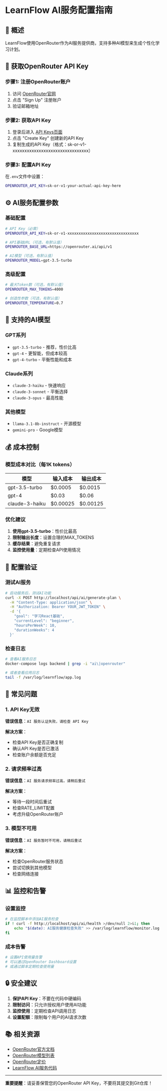 # LearnFlow AI服务配置指南

## 🎯 概述

LearnFlow使用OpenRouter作为AI服务提供商，支持多种AI模型来生成个性化学习计划。

## 🔑 获取OpenRouter API Key

### 步骤1: 注册OpenRouter账户

1. 访问 [OpenRouter官网](https://openrouter.ai/)
2. 点击 "Sign Up" 注册账户
3. 验证邮箱地址

### 步骤2: 获取API Key

1. 登录后进入 [API Keys页面](https://openrouter.ai/keys)
2. 点击 "Create Key" 创建新的API Key
3. 复制生成的API Key（格式：sk-or-v1-xxxxxxxxxxxxxxxxxxxxxxxxxxxxxxxx）

### 步骤3: 配置API Key

在`.env`文件中设置：

```bash
OPENROUTER_API_KEY=sk-or-v1-your-actual-api-key-here
```

## ⚙️ AI服务配置参数

### 基础配置

```bash
# API Key（必需）
OPENROUTER_API_KEY=sk-or-v1-xxxxxxxxxxxxxxxxxxxxxxxxxxxxxxxx

# API基础URL（可选，有默认值）
OPENROUTER_BASE_URL=https://openrouter.ai/api/v1

# AI模型（可选，有默认值）
OPENROUTER_MODEL=gpt-3.5-turbo
```

### 高级配置

```bash
# 最大Token数（可选，有默认值）
OPENROUTER_MAX_TOKENS=4000

# 创造性参数（可选，有默认值）
OPENROUTER_TEMPERATURE=0.7
```

## 🚀 支持的AI模型

### GPT系列
- `gpt-3.5-turbo` - 推荐，性价比高
- `gpt-4` - 更智能，但成本较高
- `gpt-4-turbo` - 平衡性能和成本

### Claude系列
- `claude-3-haiku` - 快速响应
- `claude-3-sonnet` - 平衡选择
- `claude-3-opus` - 最高性能

### 其他模型
- `llama-3.1-8b-instruct` - 开源模型
- `gemini-pro` - Google模型

## 💰 成本控制

### 模型成本对比（每1K tokens）

| 模型 | 输入成本 | 输出成本 |
|------|----------|----------|
| gpt-3.5-turbo | $0.0005 | $0.0015 |
| gpt-4 | $0.03 | $0.06 |
| claude-3-haiku | $0.00025 | $0.00125 |

### 优化建议

1. **使用gpt-3.5-turbo**：性价比最高
2. **限制输出长度**：设置合理的MAX_TOKENS
3. **缓存结果**：避免重复请求
4. **监控使用量**：定期检查API使用情况

## 🔧 配置验证

### 测试AI服务

```bash
# 启动服务后，测试AI功能
curl -X POST http://localhost/api/ai/generate-plan \
  -H "Content-Type: application/json" \
  -H "Authorization: Bearer YOUR_JWT_TOKEN" \
  -d '{
    "goal": "学习React基础",
    "currentLevel": "beginner",
    "hoursPerWeek": 10,
    "durationWeeks": 4
  }'
```

### 检查日志

```bash
# 查看AI服务日志
docker-compose logs backend | grep -i "ai\|openrouter"

# 或者查看应用日志
tail -f /var/log/learnflow/app.log
```

## 🚨 常见问题

### 1. API Key无效

**错误信息**：`AI 服务认证失败，请检查 API Key`

**解决方案**：
- 检查API Key是否正确复制
- 确认API Key是否已激活
- 检查账户余额是否充足

### 2. 请求频率过高

**错误信息**：`AI 服务请求频率过高，请稍后重试`

**解决方案**：
- 等待一段时间后重试
- 检查RATE_LIMIT配置
- 考虑升级OpenRouter账户

### 3. 模型不可用

**错误信息**：`AI 服务暂时不可用，请稍后重试`

**解决方案**：
- 检查OpenRouter服务状态
- 尝试切换到其他模型
- 检查网络连接

## 📊 监控和告警

### 设置监控

```bash
# 在监控脚本中添加AI服务检查
if ! curl -f http://localhost/api/ai/health >/dev/null 2>&1; then
    echo "$(date): AI服务健康检查失败" >> /var/log/learnflow/monitor.log
fi
```

### 成本告警

```bash
# 设置API使用量告警
# 可以通过OpenRouter Dashboard设置
# 或通过脚本定期检查使用量
```

## 🔒 安全建议

1. **保护API Key**：不要在代码中硬编码
2. **限制访问**：只允许授权用户使用AI功能
3. **监控使用**：定期检查API调用日志
4. **设置配额**：限制每个用户的AI请求次数

## 📚 相关资源

- [OpenRouter官方文档](https://openrouter.ai/docs)
- [OpenRouter模型列表](https://openrouter.ai/models)
- [OpenRouter定价](https://openrouter.ai/pricing)
- [LearnFlow AI服务代码](server/src/services/aiService.ts)

---

**重要提醒**：请妥善保管您的OpenRouter API Key，不要将其提交到Git仓库！
